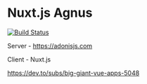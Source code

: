 # Nuxt.js Agnus

[![Build Status][build-status]][build-url]

[build-status]:https://travis-ci.org/Aguns/Agnus.svg?branch=master
[build-url]:https://travis-ci.org/Aguns/Agnus

Server - https://adonisjs.com

Client - Nuxt.js

https://dev.to/subs/big-giant-vue-apps-5048